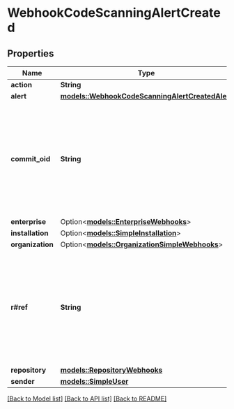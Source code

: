 # WebhookCodeScanningAlertCreated

## Properties

Name | Type | Description | Notes
------------ | ------------- | ------------- | -------------
**action** | **String** |  | 
**alert** | [**models::WebhookCodeScanningAlertCreatedAlert**](webhook_code_scanning_alert_created_alert.md) |  | 
**commit_oid** | **String** | The commit SHA of the code scanning alert. When the action is `reopened_by_user` or `closed_by_user`, the event was triggered by the `sender` and this value will be empty. | 
**enterprise** | Option<[**models::EnterpriseWebhooks**](enterprise-webhooks.md)> |  | [optional]
**installation** | Option<[**models::SimpleInstallation**](simple-installation.md)> |  | [optional]
**organization** | Option<[**models::OrganizationSimpleWebhooks**](organization-simple-webhooks.md)> |  | [optional]
**r#ref** | **String** | The Git reference of the code scanning alert. When the action is `reopened_by_user` or `closed_by_user`, the event was triggered by the `sender` and this value will be empty. | 
**repository** | [**models::RepositoryWebhooks**](repository-webhooks.md) |  | 
**sender** | [**models::SimpleUser**](simple-user.md) |  | 

[[Back to Model list]](../README.md#documentation-for-models) [[Back to API list]](../README.md#documentation-for-api-endpoints) [[Back to README]](../README.md)


